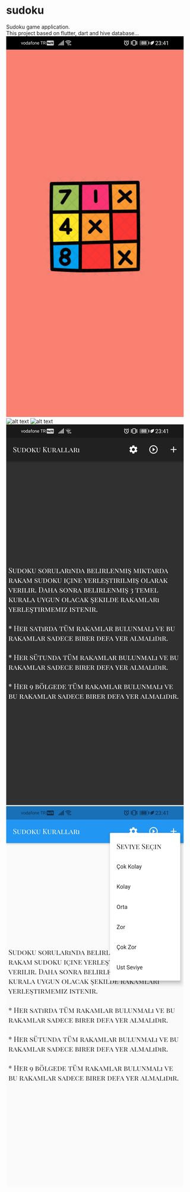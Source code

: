# sudoku

Sudoku game application.<br>
This project based on flutter, dart and hive database...
![alt text](1.jpg)
![alt text](dark1.jpg) ![alt text](light1.jpg)
![alt text](dark2.jpg) ![alt text](light2.jpg)
